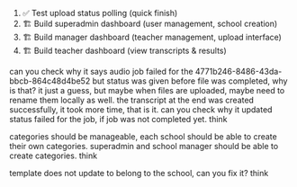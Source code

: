   1. ✅ Test upload status polling (quick finish)
  2. 🏗️ Build superadmin dashboard (user management, school creation)
  3. 🏗️ Build manager dashboard (teacher management, upload interface)
  4. 🏗️ Build teacher dashboard (view transcripts & results)

  can you check why it says audio job failed for the 4771b246-8486-43da-bbcb-864c48d4be52
  but status was given before file was completed, why is that? it just a guess, but maybe when files are uploaded, maybe need to rename them locally as well. the transcript at the end was created successfully, it took more time, that is it. can you check why it updated status failed for the job, if job was not completed yet. think


categories should be manageable, each school should be able to create their own categories. superadmin and school manager should be able to create categories. think

template does not update to belong to the school, can you fix it? think